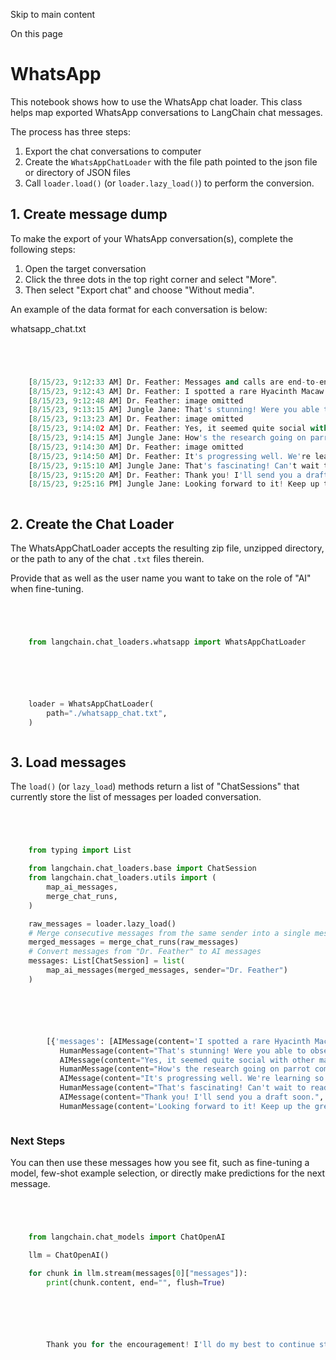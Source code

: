 

Skip to main content

On this page

# WhatsApp

This notebook shows how to use the WhatsApp chat loader. This class helps map exported WhatsApp conversations to LangChain chat messages.

The process has three steps:

  1. Export the chat conversations to computer
  2. Create the `WhatsAppChatLoader` with the file path pointed to the json file or directory of JSON files
  3. Call `loader.load()` (or `loader.lazy_load()`) to perform the conversion.

## 1\. Create message dump​

To make the export of your WhatsApp conversation(s), complete the following steps:

  1. Open the target conversation
  2. Click the three dots in the top right corner and select "More".
  3. Then select "Export chat" and choose "Without media".

An example of the data format for each conversation is below:

whatsapp_chat.txt

```python




    [8/15/23, 9:12:33 AM] Dr. Feather: ‎Messages and calls are end-to-end encrypted. No one outside of this chat, not even WhatsApp, can read or listen to them.
    [8/15/23, 9:12:43 AM] Dr. Feather: I spotted a rare Hyacinth Macaw yesterday in the Amazon Rainforest. Such a magnificent creature!
    ‎[8/15/23, 9:12:48 AM] Dr. Feather: ‎image omitted
    [8/15/23, 9:13:15 AM] Jungle Jane: That's stunning! Were you able to observe its behavior?
    ‎[8/15/23, 9:13:23 AM] Dr. Feather: ‎image omitted
    [8/15/23, 9:14:02 AM] Dr. Feather: Yes, it seemed quite social with other macaws. They're known for their playful nature.
    [8/15/23, 9:14:15 AM] Jungle Jane: How's the research going on parrot communication?
    ‎[8/15/23, 9:14:30 AM] Dr. Feather: ‎image omitted
    [8/15/23, 9:14:50 AM] Dr. Feather: It's progressing well. We're learning so much about how they use sound and color to communicate.
    [8/15/23, 9:15:10 AM] Jungle Jane: That's fascinating! Can't wait to read your paper on it.
    [8/15/23, 9:15:20 AM] Dr. Feather: Thank you! I'll send you a draft soon.
    [8/15/23, 9:25:16 PM] Jungle Jane: Looking forward to it! Keep up the great work.



```


## 2\. Create the Chat Loader​

The WhatsAppChatLoader accepts the resulting zip file, unzipped directory, or the path to any of the chat `.txt` files therein.

Provide that as well as the user name you want to take on the role of "AI" when fine-tuning.

```python




    from langchain.chat_loaders.whatsapp import WhatsAppChatLoader



```


```python




    loader = WhatsAppChatLoader(
        path="./whatsapp_chat.txt",
    )



```


## 3\. Load messages​

The `load()` (or `lazy_load`) methods return a list of "ChatSessions" that currently store the list of messages per loaded conversation.

```python




    from typing import List

    from langchain.chat_loaders.base import ChatSession
    from langchain.chat_loaders.utils import (
        map_ai_messages,
        merge_chat_runs,
    )

    raw_messages = loader.lazy_load()
    # Merge consecutive messages from the same sender into a single message
    merged_messages = merge_chat_runs(raw_messages)
    # Convert messages from "Dr. Feather" to AI messages
    messages: List[ChatSession] = list(
        map_ai_messages(merged_messages, sender="Dr. Feather")
    )



```


```python




        [{'messages': [AIMessage(content='I spotted a rare Hyacinth Macaw yesterday in the Amazon Rainforest. Such a magnificent creature!', additional_kwargs={'sender': 'Dr. Feather', 'events': [{'message_time': '8/15/23, 9:12:43 AM'}]}, example=False),
           HumanMessage(content="That's stunning! Were you able to observe its behavior?", additional_kwargs={'sender': 'Jungle Jane', 'events': [{'message_time': '8/15/23, 9:13:15 AM'}]}, example=False),
           AIMessage(content="Yes, it seemed quite social with other macaws. They're known for their playful nature.", additional_kwargs={'sender': 'Dr. Feather', 'events': [{'message_time': '8/15/23, 9:14:02 AM'}]}, example=False),
           HumanMessage(content="How's the research going on parrot communication?", additional_kwargs={'sender': 'Jungle Jane', 'events': [{'message_time': '8/15/23, 9:14:15 AM'}]}, example=False),
           AIMessage(content="It's progressing well. We're learning so much about how they use sound and color to communicate.", additional_kwargs={'sender': 'Dr. Feather', 'events': [{'message_time': '8/15/23, 9:14:50 AM'}]}, example=False),
           HumanMessage(content="That's fascinating! Can't wait to read your paper on it.", additional_kwargs={'sender': 'Jungle Jane', 'events': [{'message_time': '8/15/23, 9:15:10 AM'}]}, example=False),
           AIMessage(content="Thank you! I'll send you a draft soon.", additional_kwargs={'sender': 'Dr. Feather', 'events': [{'message_time': '8/15/23, 9:15:20 AM'}]}, example=False),
           HumanMessage(content='Looking forward to it! Keep up the great work.', additional_kwargs={'sender': 'Jungle Jane', 'events': [{'message_time': '8/15/23, 9:25:16 PM'}]}, example=False)]}]



```


### Next Steps​

You can then use these messages how you see fit, such as fine-tuning a model, few-shot example selection, or directly make predictions for the next message.

```python




    from langchain.chat_models import ChatOpenAI

    llm = ChatOpenAI()

    for chunk in llm.stream(messages[0]["messages"]):
        print(chunk.content, end="", flush=True)



```


```python




        Thank you for the encouragement! I'll do my best to continue studying and sharing fascinating insights about parrot communication.



```
